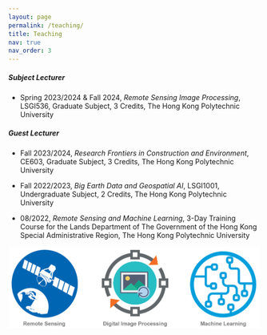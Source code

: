 ```yaml
---
layout: page
permalink: /teaching/
title: Teaching
nav: true
nav_order: 3
---
```


##### **Subject Lecturer**  

- Spring 2023/2024 & Fall 2024, *Remote Sensing Image Processing*, LSGI536, Graduate Subject, 3 Credits, The Hong Kong Polytechnic University


##### **Guest Lecturer**

- Fall 2023/2024, *Research Frontiers in Construction and Environment*, CE603, Graduate Subject, 3 Credits, The Hong Kong Polytechnic University

- Fall 2022/2023, *Big Earth Data and Geospatial AI*, LSGI1001, Undergraduate Subject, 2 Credits, The Hong Kong Polytechnic University

- 08/2022, *Remote Sensing and Machine Learning*, 3-Day Training Course for the Lands Department of The Government of the Hong Kong Special Administrative Region, The Hong Kong Polytechnic University


<div align=center><img src="../assets/img/teaching_area.png" alt="Teaching Area" width="650"/></div>
